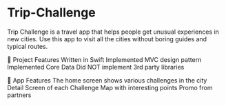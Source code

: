 # Trip-Challenge
Trip Challenge is a travel app that helps people get unusual experiences in new cities. Use this app to visit all the cities without boring guides and typical routes.


🔸 Project Features
Written in Swift
Implemented MVC design pattern
Implemented Core Data
Did NOT implement 3rd party libraries

🔹 App Features
The home screen shows various challenges in the city
Detail Screen of each Challenge
Map with interesting points
Promo from partners

